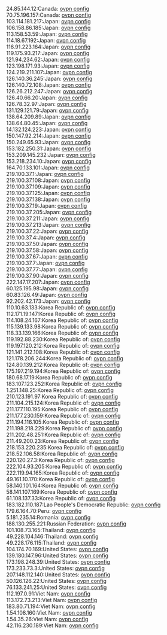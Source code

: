 24.85.144.12:Canada: [ovpn config](vpn/24_85_144_12.ovpn)  
70.75.196.157:Canada: [ovpn config](vpn/70_75_196_157.ovpn)  
103.114.181.217:Japan: [ovpn config](vpn/103_114_181_217.ovpn)  
106.158.86.185:Japan: [ovpn config](vpn/106_158_86_185.ovpn)  
113.158.53.59:Japan: [ovpn config](vpn/113_158_53_59.ovpn)  
114.18.67.192:Japan: [ovpn config](vpn/114_18_67_192.ovpn)  
116.91.223.164:Japan: [ovpn config](vpn/116_91_223_164.ovpn)  
119.175.93.217:Japan: [ovpn config](vpn/119_175_93_217.ovpn)  
121.94.234.62:Japan: [ovpn config](vpn/121_94_234_62.ovpn)  
123.198.171.93:Japan: [ovpn config](vpn/123_198_171_93.ovpn)  
124.219.211.107:Japan: [ovpn config](vpn/124_219_211_107.ovpn)  
126.140.36.245:Japan: [ovpn config](vpn/126_140_36_245.ovpn)  
126.140.72.108:Japan: [ovpn config](vpn/126_140_72_108.ovpn)  
126.26.212.247:Japan: [ovpn config](vpn/126_26_212_247.ovpn)  
126.40.66.20:Japan: [ovpn config](vpn/126_40_66_20.ovpn)  
126.78.32.97:Japan: [ovpn config](vpn/126_78_32_97.ovpn)  
131.129.121.79:Japan: [ovpn config](vpn/131_129_121_79.ovpn)  
138.64.209.89:Japan: [ovpn config](vpn/138_64_209_89.ovpn)  
138.64.80.45:Japan: [ovpn config](vpn/138_64_80_45.ovpn)  
14.132.124.223:Japan: [ovpn config](vpn/14_132_124_223.ovpn)  
150.147.92.214:Japan: [ovpn config](vpn/150_147_92_214.ovpn)  
150.249.65.93:Japan: [ovpn config](vpn/150_249_65_93.ovpn)  
153.182.250.31:Japan: [ovpn config](vpn/153_182_250_31.ovpn)  
153.209.145.232:Japan: [ovpn config](vpn/153_209_145_232.ovpn)  
153.218.234.10:Japan: [ovpn config](vpn/153_218_234_10.ovpn)  
164.70.133.101:Japan: [ovpn config](vpn/164_70_133_101.ovpn)  
219.100.37.1:Japan: [ovpn config](vpn/219_100_37_1.ovpn)  
219.100.37.108:Japan: [ovpn config](vpn/219_100_37_108.ovpn)  
219.100.37.109:Japan: [ovpn config](vpn/219_100_37_109.ovpn)  
219.100.37.125:Japan: [ovpn config](vpn/219_100_37_125.ovpn)  
219.100.37.138:Japan: [ovpn config](vpn/219_100_37_138.ovpn)  
219.100.37.19:Japan: [ovpn config](vpn/219_100_37_19.ovpn)  
219.100.37.205:Japan: [ovpn config](vpn/219_100_37_205.ovpn)  
219.100.37.211:Japan: [ovpn config](vpn/219_100_37_211.ovpn)  
219.100.37.213:Japan: [ovpn config](vpn/219_100_37_213.ovpn)  
219.100.37.22:Japan: [ovpn config](vpn/219_100_37_22.ovpn)  
219.100.37.4:Japan: [ovpn config](vpn/219_100_37_4.ovpn)  
219.100.37.50:Japan: [ovpn config](vpn/219_100_37_50.ovpn)  
219.100.37.58:Japan: [ovpn config](vpn/219_100_37_58.ovpn)  
219.100.37.67:Japan: [ovpn config](vpn/219_100_37_67.ovpn)  
219.100.37.7:Japan: [ovpn config](vpn/219_100_37_7.ovpn)  
219.100.37.77:Japan: [ovpn config](vpn/219_100_37_77.ovpn)  
219.100.37.90:Japan: [ovpn config](vpn/219_100_37_90.ovpn)  
222.147.17.207:Japan: [ovpn config](vpn/222_147_17_207.ovpn)  
60.125.195.98:Japan: [ovpn config](vpn/60_125_195_98.ovpn)  
60.83.126.49:Japan: [ovpn config](vpn/60_83_126_49.ovpn)  
92.202.42.173:Japan: [ovpn config](vpn/92_202_42_173.ovpn)  
110.10.63.133:Korea Republic of: [ovpn config](vpn/110_10_63_133.ovpn)  
112.171.19.147:Korea Republic of: [ovpn config](vpn/112_171_19_147.ovpn)  
114.108.24.167:Korea Republic of: [ovpn config](vpn/114_108_24_167.ovpn)  
115.139.133.98:Korea Republic of: [ovpn config](vpn/115_139_133_98.ovpn)  
118.33.139.166:Korea Republic of: [ovpn config](vpn/118_33_139_166.ovpn)  
119.192.88.230:Korea Republic of: [ovpn config](vpn/119_192_88_230.ovpn)  
119.197.120.212:Korea Republic of: [ovpn config](vpn/119_197_120_212.ovpn)  
121.141.212.108:Korea Republic of: [ovpn config](vpn/121_141_212_108.ovpn)  
121.178.206.244:Korea Republic of: [ovpn config](vpn/121_178_206_244.ovpn)  
124.80.139.212:Korea Republic of: [ovpn config](vpn/124_80_139_212.ovpn)  
175.197.219.194:Korea Republic of: [ovpn config](vpn/175_197_219_194.ovpn)  
180.68.17.19:Korea Republic of: [ovpn config](vpn/180_68_17_19.ovpn)  
183.107.123.252:Korea Republic of: [ovpn config](vpn/183_107_123_252.ovpn)  
1.251.148.25:Korea Republic of: [ovpn config](vpn/1_251_148_25.ovpn)  
210.123.191.97:Korea Republic of: [ovpn config](vpn/210_123_191_97.ovpn)  
211.104.215.124:Korea Republic of: [ovpn config](vpn/211_104_215_124.ovpn)  
211.177.110.195:Korea Republic of: [ovpn config](vpn/211_177_110_195.ovpn)  
211.177.230.159:Korea Republic of: [ovpn config](vpn/211_177_230_159.ovpn)  
211.194.116.105:Korea Republic of: [ovpn config](vpn/211_194_116_105.ovpn)  
211.198.218.229:Korea Republic of: [ovpn config](vpn/211_198_218_229.ovpn)  
211.202.48.251:Korea Republic of: [ovpn config](vpn/211_202_48_251.ovpn)  
211.49.200.23:Korea Republic of: [ovpn config](vpn/211_49_200_23.ovpn)  
218.153.220.235:Korea Republic of: [ovpn config](vpn/218_153_220_235.ovpn)  
218.52.106.58:Korea Republic of: [ovpn config](vpn/218_52_106_58.ovpn)  
220.120.27.3:Korea Republic of: [ovpn config](vpn/220_120_27_3.ovpn)  
222.104.93.205:Korea Republic of: [ovpn config](vpn/222_104_93_205.ovpn)  
222.119.94.165:Korea Republic of: [ovpn config](vpn/222_119_94_165.ovpn)  
49.161.10.170:Korea Republic of: [ovpn config](vpn/49_161_10_170.ovpn)  
58.140.101.164:Korea Republic of: [ovpn config](vpn/58_140_101_164.ovpn)  
58.141.107.169:Korea Republic of: [ovpn config](vpn/58_141_107_169.ovpn)  
61.108.137.33:Korea Republic of: [ovpn config](vpn/61_108_137_33.ovpn)  
183.182.110.187:Lao People's Democratic Republic: [ovpn config](vpn/183_182_110_187.ovpn)  
179.6.164.70:Peru: [ovpn config](vpn/179_6_164_70.ovpn)  
5.181.235.14:Romania: [ovpn config](vpn/5_181_235_14.ovpn)  
188.130.255.221:Russian Federation: [ovpn config](vpn/188_130_255_221.ovpn)  
101.108.73.165:Thailand: [ovpn config](vpn/101_108_73_165.ovpn)  
49.228.104.146:Thailand: [ovpn config](vpn/49_228_104_146.ovpn)  
49.228.176.115:Thailand: [ovpn config](vpn/49_228_176_115.ovpn)  
104.174.70.169:United States: [ovpn config](vpn/104_174_70_169.ovpn)  
139.180.147.96:United States: [ovpn config](vpn/139_180_147_96.ovpn)  
173.198.248.39:United States: [ovpn config](vpn/173_198_248_39.ovpn)  
173.233.73.3:United States: [ovpn config](vpn/173_233_73_3.ovpn)  
207.148.112.140:United States: [ovpn config](vpn/207_148_112_140.ovpn)  
50.126.126.22:United States: [ovpn config](vpn/50_126_126_22.ovpn)  
76.133.241.25:United States: [ovpn config](vpn/76_133_241_25.ovpn)  
112.197.0.91:Viet Nam: [ovpn config](vpn/112_197_0_91.ovpn)  
113.172.73.213:Viet Nam: [ovpn config](vpn/113_172_73_213.ovpn)  
183.80.71.194:Viet Nam: [ovpn config](vpn/183_80_71_194.ovpn)  
1.54.108.160:Viet Nam: [ovpn config](vpn/1_54_108_160.ovpn)  
1.54.35.26:Viet Nam: [ovpn config](vpn/1_54_35_26.ovpn)  
42.116.230.189:Viet Nam: [ovpn config](vpn/42_116_230_189.ovpn)  

